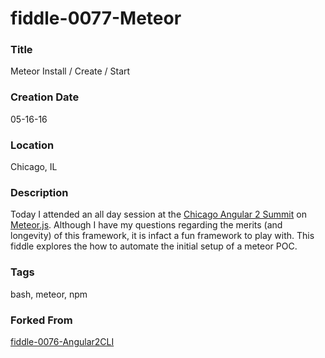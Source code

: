 fiddle-0077-Meteor
======

### Title

Meteor Install / Create / Start


### Creation Date

05-16-16


### Location

Chicago, IL


### Description

Today I attended an all day session at the [Chicago Angular 2 Summit](https://angularsummit.com/conference/chicago/2016/05/home)
on [Meteor.js](https://angularsummit.com/conference/chicago/2016/05/session?id=35669).  Although I have my questions regarding
the merits (and longevity) of this framework, it is infact a fun framework to play with.  This fiddle explores the
how to automate the initial setup of a meteor POC.


### Tags

bash, meteor, npm


### Forked From

[fiddle-0076-Angular2CLI](../fiddle-0076-Angular2CLI)
